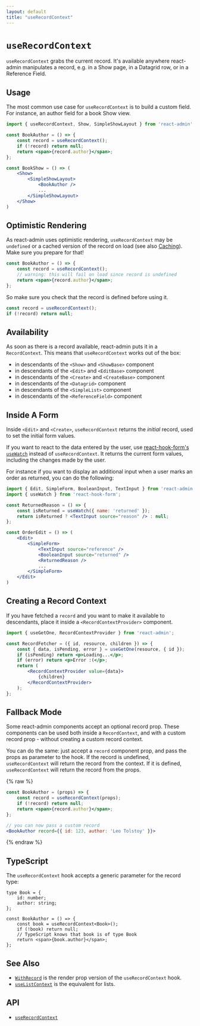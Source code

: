 ```yaml
---
layout: default
title: "useRecordContext"
---
```


# `useRecordContext`

`useRecordContext` grabs the current record. It's available anywhere react-admin manipulates a record, e.g. in a Show page, in a Datagrid row, or in a Reference Field.

## Usage

The most common use case for `useRecordContext` is to build a custom field. For instance, an author field for a book Show view. 

```jsx
import { useRecordContext, Show, SimpleShowLayout } from 'react-admin';

const BookAuthor = () => {
    const record = useRecordContext();
    if (!record) return null;
    return <span>{record.author}</span>;
};

const BookShow = () => (
    <Show>
        <SimpleShowLayout>
            <BookAuthor />
            ...
        </SimpleShowLayout>
    </Show>
)
```

## Optimistic Rendering

As react-admin uses optimistic rendering, `useRecordContext` may be `undefined` or a cached version of the record on load (see also [Caching](./Caching.md#optimistic-rendering)). Make sure you prepare for that! 

```jsx
const BookAuthor = () => {
    const record = useRecordContext();
    // warning: this will fail on load since record is undefined    
    return <span>{record.author}</span>;
};
```

So make sure you check that the record is defined before using it.

```jsx
const record = useRecordContext();
if (!record) return null;
```

## Availability

As soon as there is a record available, react-admin puts it in a `RecordContext`. This means that `useRecordContext` works out of the box:

- in descendants of the `<Show>` and `<ShowBase>` component
- in descendants of the `<Edit>` and `<EditBase>` component
- in descendants of the `<Create>` and `<CreateBase>` component
- in descendants of the `<Datagrid>` component
- in descendants of the `<SimpleList>` component
- in descendants of the `<ReferenceField>` component

## Inside A Form

Inside `<Edit>` and `<Create>`, `useRecordContext` returns the *initial* record, used to set the initial form values. 

If you want to react to the data entered by the user, use [react-hook-form's `useWatch`](https://react-hook-form.com/docs/usewatch/) instead of `useRecordContext`. It returns the current form values, including the changes made by the user.

For instance if you want to display an additional input when a user marks an order as returned, you can do the following:

```jsx
import { Edit, SimpleForm, BooleanInput, TextInput } from 'react-admin';
import { useWatch } from 'react-hook-form';

const ReturnedReason = () => {
    const isReturned = useWatch({ name: 'returned' });
    return isReturned ? <TextInput source="reason" /> : null;
};

const OrderEdit = () => (
    <Edit>
        <SimpleForm>
            <TextInput source="reference" />
            <BooleanInput source="returned" />
            <ReturnedReason />
            ...
        </SimpleForm>
    </Edit>
)
```

## Creating a Record Context

If you have fetched a `record` and you want to make it available to descendants, place it inside a `<RecordContextProvider>` component.

```jsx
import { useGetOne, RecordContextProvider } from 'react-admin';

const RecordFetcher = ({ id, resource, children }) => {
    const { data, isPending, error } = useGetOne(resource, { id });
    if (isPending) return <p>Loading...</p>;
    if (error) return <p>Error :(</p>;
    return (
        <RecordContextProvider value={data}>
            {children}
        </RecordContextProvider>
    );
};
```

## Fallback Mode

Some react-admin components accept an optional record prop. These components can be used both inside a `RecordContext`, and with a custom record prop - without creating a custom record context.

You can do the same: just accept a `record` component prop, and pass the props as parameter to the hook. If the record is undefined, `useRecordContext` will return the record from the context. If it is defined, `useRecordContext` will return the record from the props.

{% raw %}
```jsx
const BookAuthor = (props) => {
    const record = useRecordContext(props);
    if (!record) return null;
    return <span>{record.author}</span>;
};

// you can now pass a custom record
<BookAuthor record={{ id: 123, author: 'Leo Tolstoy' }}>
```
{% endraw %}

## TypeScript

The `useRecordContext` hook accepts a generic parameter for the record type:

```tsx
type Book = {
    id: number;
    author: string;
};

const BookAuthor = () => {
    const book = useRecordContext<Book>();
    if (!book) return null;
    // TypeScript knows that book is of type Book
    return <span>{book.author}</span>;
};
```

## See Also

* [`WithRecord`](./WithRecord.md) is the render prop version of the `useRecordContext` hook.
* [`useListContext`](./useListContext.md) is the equivalent for lists.

## API

* [`useRecordContext`]

[`useRecordContext`]: https://github.com/marmelab/react-admin/blob/master/packages/ra-core/src/controller/record/useRecordContext.ts

